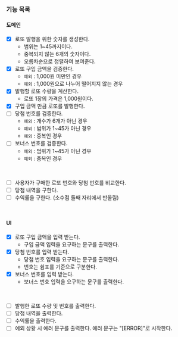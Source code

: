 ### 기능 목록 

#### 도메인 

- [x] 로또 발행을 위한 숫자를 생성한다.
  - 범위는 1~45까지이다.
  - 중복되지 않는 6개의 숫자이다.
  - 오름차순으로 정렬하여 보여준다.
- [x] 로또 구입 금액을 검증한다. 
  - `예외` : 1,000원 미만인 경우 
  - `예외` : 1,000원으로 나누어 떨어지지 않는 경우
- [x] 발행할 로또 수량을 계산한다.
  - 로또 1장의 가격은 1,000원이다.
- [x] 구입 금액 만큼 로또를 발행한다.
- [ ] 당첨 번호를 검증한다.
  - `예외` : 개수가 6개가 아닌 경우
  - `예외` : 범위가 1~45가 아닌 경우  
  - `예외` : 중복인 경우 
- [ ] 보너스 번호를 검증한다. 
  - `예외` : 범위가 1~45가 아닌 경우
  - `예외` : 중복인 경우

<br>

- [ ] 사용자가 구매한 로또 번호와 당첨 번호를 비교한다.
- [ ] 당첨 내역을 구한다.
- [ ] 수익률을 구한다. (소수점 둘째 자리에서 반올림)

<br>

#### UI

- [x] 로또 구입 금액을 입력 받는다.
  - 구입 금액 입력을 요구하는 문구를 출력한다.
- [x] 당첨 번호를 입력 받는다. 
  - 당첨 번호 입력을 요구하는 문구를 출력한다.
  - 번호는 쉼표를 기준으로 구분한다.
- [x] 보너스 번호를 입력 받는다. 
  - 보너스 번호 입력을 요구하는 문구를 출력한다.

<br>

- [ ] 발행한 로또 수량 및 번호를 출력한다.
- [ ] 당첨 내역을 출력한다.
- [ ] 수익률을 출력한다. 
- [ ] 예외 상황 시 에러 문구를 출력한다. 에러 문구는 "[ERROR]"로 시작한다. 